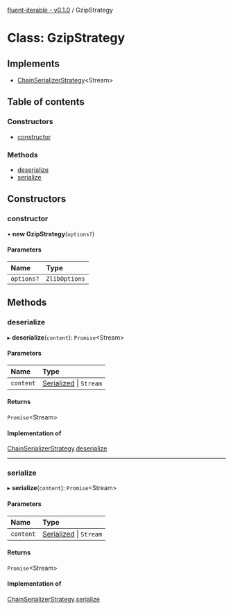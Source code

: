 [fluent-iterable - v0.1.0](../README.md) / GzipStrategy

# Class: GzipStrategy

## Implements

- [ChainSerializerStrategy](../interfaces/chainserializerstrategy.md)<Stream\>

## Table of contents

### Constructors

- [constructor](gzipstrategy.md#constructor)

### Methods

- [deserialize](gzipstrategy.md#deserialize)
- [serialize](gzipstrategy.md#serialize)

## Constructors

### constructor

• **new GzipStrategy**(`options?`)

#### Parameters

| Name | Type |
| :------ | :------ |
| `options?` | `ZlibOptions` |

## Methods

### deserialize

▸ **deserialize**(`content`): `Promise`<Stream\>

#### Parameters

| Name | Type |
| :------ | :------ |
| `content` | [Serialized](../README.md#serialized) \| `Stream` |

#### Returns

`Promise`<Stream\>

#### Implementation of

[ChainSerializerStrategy](../interfaces/chainserializerstrategy.md).[deserialize](../interfaces/chainserializerstrategy.md#deserialize)

___

### serialize

▸ **serialize**(`content`): `Promise`<Stream\>

#### Parameters

| Name | Type |
| :------ | :------ |
| `content` | [Serialized](../README.md#serialized) \| `Stream` |

#### Returns

`Promise`<Stream\>

#### Implementation of

[ChainSerializerStrategy](../interfaces/chainserializerstrategy.md).[serialize](../interfaces/chainserializerstrategy.md#serialize)
